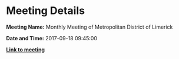 # Meeting Details

**Meeting Name:** Monthly Meeting of Metropolitan District of Limerick

**Date and Time:** 2017-09-18 09:45:00

**<a href="https://www.limerick.ie/council/whats-on/monthly-meeting-metropolitan-district-limerick-32" target="_blank">Link to meeting</a>**
